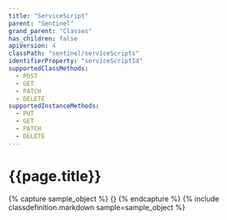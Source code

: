 ```yaml
---
title: "ServiceScript"
parent: "Sentinel"
grand_parent: "Classes"
has_children: false
apiVersion: 4
classPath: "sentinel/serviceScripts"
identifierProperty: "serviceScriptId"
supportedClassMethods:
  - POST
  - GET
  - PATCH
  - DELETE
supportedInstanceMethods:
  - PUT
  - GET
  - PATCH
  - DELETE
---
```

# {{page.title}}

{% capture sample_object %}
{}
{% endcapture %}
{% include classdefinition.markdown sample=sample_object %}